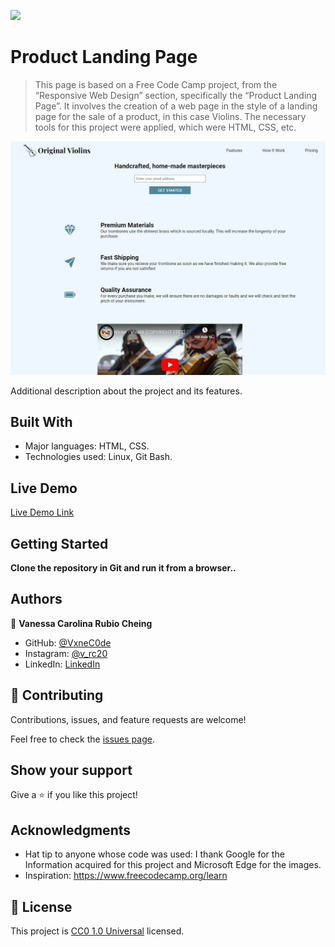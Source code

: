![](https://img.shields.io/badge/Uneweb-blue)

# Product Landing Page

> This page is based on a Free Code Camp project, from the “Responsive Web Design” section, specifically the “Product Landing Page”. It involves the creation of a web page in the style of a landing page for the sale of a product, in this case Violins. The necessary tools for this project were applied, which were HTML, CSS, etc.

![screenshot](./app_screenshot.png.jpeg)

Additional description about the project and its features.

## Built With

- Major languages: HTML, CSS.
- Technologies used: Linux, Git Bash.

## Live Demo

[Live Demo Link](https://vxnec0de.github.io/product_landing_page/)


## Getting Started

**Clone the repository in Git and run it from a browser..**

## Authors

👤 **Vanessa Carolina Rubio Cheing**

- GitHub: [@VxneC0de](https://github.com/VxneC0de)
- Instagram: [@v_rc20](https://www.instagram.com/v_rc20/)
- LinkedIn: [LinkedIn](https://www.linkedin.com/in/vanessa-rubio-7b7492293/)

## 🤝 Contributing

Contributions, issues, and feature requests are welcome!

Feel free to check the [issues page](https://github.com/VxneC0de/product_landing_page/issues).

## Show your support

Give a ⭐️ if you like this project!

## Acknowledgments

- Hat tip to anyone whose code was used: I thank Google for the Information acquired for this project and Microsoft Edge for the images.
- Inspiration: https://www.freecodecamp.org/learn

## 📝 License

This project is [CC0 1.0 Universal](LICENSE) licensed.